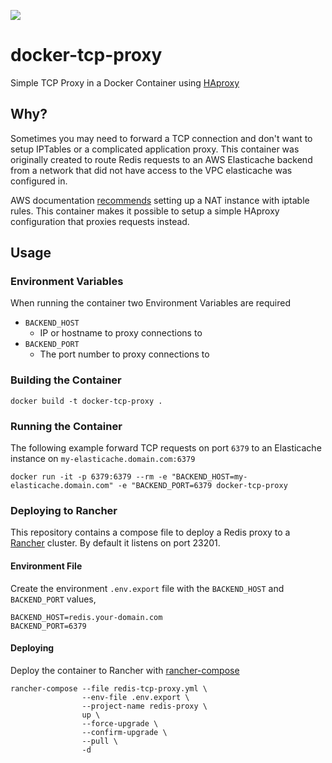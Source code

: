 [![](https://images.microbadger.com/badges/image/demandbase/docker-tcp-proxy.svg)](http://microbadger.com/images/demandbase/docker-tcp-proxy "Get your own image badge on microbadger.com")

# docker-tcp-proxy
Simple TCP Proxy in a Docker Container using [HAproxy](http://www.haproxy.org/)

## Why?
Sometimes you may need to forward a TCP connection and don't want to setup IPTables or a complicated application proxy. This container was originally created to route Redis requests to an AWS Elasticache backend from a network that did not have access to the VPC elasticache was configured in.

AWS documentation [recommends](https://docs.aws.amazon.com/AmazonElastiCache/latest/UserGuide/Access.Outside.html) setting up a NAT instance with iptable rules. This container makes it possible to setup a simple HAproxy configuration that proxies requests instead.

## Usage
### Environment Variables

When running the container two Environment Variables are required

- `BACKEND_HOST`
  - IP or hostname to proxy connections to
- `BACKEND_PORT`
  - The port number to proxy connections to

### Building the Container

```
docker build -t docker-tcp-proxy .
```

### Running the Container

The following example forward TCP requests on port `6379` to an Elasticache instance on `my-elasticache.domain.com:6379`

```
docker run -it -p 6379:6379 --rm -e "BACKEND_HOST=my-elasticache.domain.com" -e "BACKEND_PORT=6379 docker-tcp-proxy
```

### Deploying to Rancher
This repository contains a compose file to deploy a Redis proxy to a [Rancher](https://www.rancher.com) cluster. By default it listens on port 23201.

#### Environment File
Create the environment `.env.export` file with the `BACKEND_HOST` and `BACKEND_PORT` values,

```
BACKEND_HOST=redis.your-domain.com
BACKEND_PORT=6379
```

#### Deploying
Deploy the container to Rancher with [rancher-compose](http://docs.rancher.com/rancher/v1.0/zh/rancher-compose/)

```
rancher-compose --file redis-tcp-proxy.yml \
                --env-file .env.export \
                --project-name redis-proxy \
                up \
                --force-upgrade \
                --confirm-upgrade \
                --pull \
                -d
```
